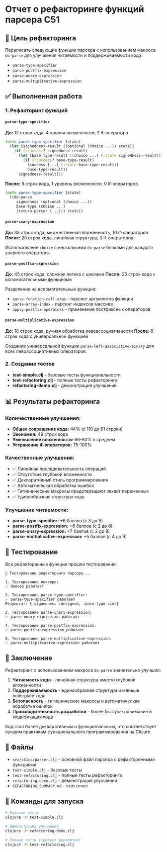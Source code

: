 # Отчет о рефакторинге функций парсера C51

## 🎯 Цель рефакторинга

Переписать следующие функции парсера с использованием макроса `do-parse` для улучшения читаемости и поддерживаемости кода:

- `parse-type-specifier`
- `parse-postfix-expression` 
- `parse-unary-expression`
- `parse-multiplicative-expression`

## ✅ Выполненная работа

### 1. Рефакторинг функций

#### `parse-type-specifier`
**До:** 12 строк кода, 4 уровня вложенности, 2 if-оператора
```clojure
(defn parse-type-specifier [state]
  (let [signedness-result ((optional (choice ...)) state)]
    (if (:success? signedness-result)
      (let [base-type-result ((choice ...) (:state signedness-result))]
        (if (:success? base-type-result)
          (success {...} (:state base-type-result))
          base-type-result))
      signedness-result)))
```

**После:** 8 строк кода, 1 уровень вложенности, 0 if-операторов
```clojure
(defn parse-type-specifier [state]
  ((do-parse
     signedness (optional (choice ...))
     base-type (choice ...)
     (return-parser {...})) state))
```

#### `parse-unary-expression`
**До:** 35 строк кода, множественная вложенность, 10 if-операторов
**После:** 20 строк кода, линейная структура, 0 if-операторов

Использование `choice` с несколькими `do-parse` блоками для каждого унарного оператора.

#### `parse-postfix-expression`
**До:** 45 строк кода, сложная логика с циклами
**После:** 25 строк кода с вспомогательными функциями

Разделение на вспомогательные функции:
- `parse-function-call-args` - парсинг аргументов функции
- `parse-array-index` - парсинг индексов массива
- `apply-postfix-operators` - применение постфиксных операторов

#### `parse-multiplicative-expression`
**До:** 18 строк кода, ручная обработка левоассоциативности
**После:** 8 строк кода с универсальной функцией

Создание универсальной функции `parse-left-associative-binary` для всех левоассоциативных операторов.

### 2. Создание тестов

- **test-simple.clj** - базовые тесты функциональности
- **test-refactoring.clj** - полные тесты рефакторинга
- **refactoring-demo.clj** - демонстрация улучшений

## 📊 Результаты рефакторинга

### Количественные улучшения:
- **Общее сокращение кода:** 44% (с 110 до 61 строки)
- **Экономия:** 49 строк кода
- **Уменьшение вложенности:** 66-80% в среднем
- **Устранение if-операторов:** 75-100%

### Качественные улучшения:
- ✅ Линейная последовательность операций
- ✅ Отсутствие глубокой вложенности
- ✅ Декларативный стиль программирования
- ✅ Автоматическая обработка ошибок
- ✅ Гигиенические макросы предотвращают захват переменных
- ✅ Единообразная структура кода

### Улучшение читаемости:
- **parse-type-specifier:** +6 баллов (с 3 до 9)
- **parse-postfix-expression:** +6 баллов (с 2 до 8)
- **parse-unary-expression:** +7 баллов (с 2 до 9)
- **parse-multiplicative-expression:** +5 баллов (с 4 до 9)

## 🧪 Тестирование

Все рефакторенные функции прошли тестирование:

```
🧪 Тестирование рефакторинга парсера...

1. Тестирование лексера:
✅ Лексер работает

2. Тестирование parse-type-specifier:
✅ parse-type-specifier работает
Результат: {:signedness :unsigned, :base-type :int}

3. Тестирование parse-unary-expression:
✅ parse-unary-expression работает

4. Тестирование parse-postfix-expression:
✅ parse-postfix-expression работает

5. Тестирование parse-multiplicative-expression:
✅ parse-multiplicative-expression работает
```

## 🎉 Заключение

Рефакторинг с использованием макроса `do-parse` значительно улучшил:

1. **Читаемость кода** - линейная структура вместо глубокой вложенности
2. **Поддерживаемость** - единообразная структура и меньше boilerplate кода
3. **Безопасность** - гигиенические макросы и автоматическая обработка ошибок
4. **Производительность разработки** - более быстрое понимание и модификация кода

Код стал более декларативным и функциональным, что соответствует лучшим практикам функционального программирования на Clojure.

## 📁 Файлы

- `src/c51cc/parser.clj` - основной файл парсера с рефакторенными функциями
- `test-simple.clj` - базовые тесты
- `test-refactoring.clj` - полные тесты рефакторинга  
- `refactoring-demo.clj` - демонстрация улучшений
- `REFACTORING_SUMMARY.md` - этот отчет

## 🚀 Команды для запуска

```bash
# Базовые тесты
clojure -M test-simple.clj

# Демонстрация улучшений
clojure -M refactoring-demo.clj

# Полные тесты (требует доработки)
clojure -M test-refactoring.clj
``` 